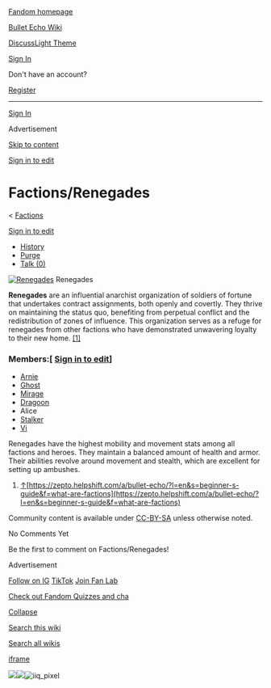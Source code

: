 [Fandom homepage](https://www.fandom.com/)

[Bullet Echo Wiki](https://bullet-echo.fandom.com/)

[Discuss](https://bullet-echo.fandom.com/f "Discuss")[Light Theme](https://bullet-echo.fandom.com/wiki/Factions/Renegades# "Light Theme")

[Sign In](https://auth.fandom.com/signin?source=mw&redirect=https%3A%2F%2Fbullet-echo.fandom.com%2Fwiki%2FFactions%2FRenegades)

Don't have an account?

[Register](https://auth.fandom.com/register?source=mw&redirect=https%3A%2F%2Fbullet-echo.fandom.com%2Fwiki%2FFactions%2FRenegades)

* * *

[Sign In](https://auth.fandom.com/signin?source=mw&redirect=https%3A%2F%2Fbullet-echo.fandom.com%2Fwiki%2FFactions%2FRenegades)

Advertisement

[Skip to content](https://bullet-echo.fandom.com/wiki/Factions/Renegades#page-header)

[Sign in to edit](https://auth.fandom.com/signin?redirect=https%3A%2F%2Fbullet-echo.fandom.com%2Fwiki%2FFactions%2FRenegades%3Fveaction%3Dedit&uselang=en)

# Factions/Renegades

< [Factions](https://bullet-echo.fandom.com/wiki/Factions "Factions")

[Sign in to edit](https://auth.fandom.com/signin?redirect=https%3A%2F%2Fbullet-echo.fandom.com%2Fwiki%2FFactions%2FRenegades%3Fveaction%3Dedit&uselang=en)

- [History](https://bullet-echo.fandom.com/wiki/Factions/Renegades?action=history)
- [Purge](https://bullet-echo.fandom.com/wiki/Factions/Renegades?action=purge)
- [Talk (0)](https://bullet-echo.fandom.com/wiki/Talk:Factions/Renegades?action=edit&redlink=1)

[![Renegades](https://static.wikia.nocookie.net/bullet-echo/images/3/31/Renegades.jpg/revision/latest/scale-to-width-down/180?cb=20201021233108)](https://static.wikia.nocookie.net/bullet-echo/images/3/31/Renegades.jpg/revision/latest?cb=20201021233108 "Renegades") Renegades

**Renegades** are an influential anarchist organization of soldiers of fortune that undertakes contract assignments, both openly and covertly. They thrive on maintaining the status quo, benefiting from perpetual conflict and the redistribution of zones of influence. This organization serves as a refuge for renegades from other factions who have demonstrated unwavering loyalty to their new home. [\[1\]](https://bullet-echo.fandom.com/wiki/Factions/Renegades#cite_note-1)

### Members:\[ [Sign in to edit](https://auth.fandom.com/signin?redirect=https%3A%2F%2Fbullet-echo.fandom.com%2Fwiki%2FFactions%2FRenegades%3Fveaction%3Dedit%26section%3D1&uselang=en "Sign in to edit")\]

- [Arnie](https://bullet-echo.fandom.com/wiki/Arnie "Arnie")
- [Ghost](https://bullet-echo.fandom.com/wiki/Ghost "Ghost")
- [Mirage](https://bullet-echo.fandom.com/wiki/Mirage "Mirage")
- [Dragoon](https://bullet-echo.fandom.com/wiki/Dragoon "Dragoon")
- Alice
- [Stalker](https://bullet-echo.fandom.com/wiki/Stalker "Stalker")
- [Vi](https://bullet-echo.fandom.com/wiki/Vi "Vi")

Renegades have the highest mobility and movement stats among all factions and heroes. They maintain a balanced amount of health and armor. Their abilities revolve around movement and stealth, which are excellent for setting up ambushes.

1. [↑](https://bullet-echo.fandom.com/wiki/Factions/Renegades#cite_ref-1 "Jump up")[https://zepto.helpshift.com/a/bullet-echo/?l=en&s=beginner-s-guide&f=what-are-factions](https://zepto.helpshift.com/a/bullet-echo/?l=en&s=beginner-s-guide&f=what-are-factions)

Community content is available under [CC-BY-SA](https://www.fandom.com/licensing) unless otherwise noted.

No Comments Yet

Be the first to comment on Factions/Renegades!

Advertisement

[Follow on IG](https://bit.ly/FandomIG) [TikTok](https://bit.ly/TikTokFandom) [Join Fan Lab](https://bit.ly/FanLabWikiBar)

[Check out Fandom Quizzes and cha](https://bit.ly/WBTrivia2)

[Collapse](https://bullet-echo.fandom.com/wiki/Factions/Renegades# "Collapse")

[Search this wiki](https://bullet-echo.fandom.com/wiki/Special:Search?scope=internal&query=&h=1&isFromHighlightActions=on)

[Search all wikis](https://bullet-echo.fandom.com/wiki/Special:Search?scope=cross-wiki&query=&h=1&isFromHighlightActions=on)

[iframe](https://www.fandom.com/silver-surfer.html)

![](https://idsync.rlcdn.com/712315.gif?partner_uid=2c557054-7ca8-41d6-9b8f-97b40457f4db)![](https://pixel.tapad.com/idsync/ex/receive?partner_id=3442&partner_device_id=2c557054-7ca8-41d6-9b8f-97b40457f4db&partner_url=https://services.fandom.com/identity-storage/external/experian/receiveid/74947f8d-3e18-403a-8c5e-4477bbd7e6cb?id=${TA_DEVICE_ID}&partner=TAPAD)![iiq_pixel](https://sync.intentiq.com/profiles_engine/ProfilesEngineServlet?at=20&mi=10&secure=1&dpi=1187275693&iiqidtype=2&iiqpcid=7aaf93d0-3ad2-c734-5b31-f58709aa5e39&iiqpciddate=1745205130061&tsrnd=529_1745205130105&vrref=fandom.com&jsver=6.07&dw=1280&dh=1024&dpr=1&lan=en-US&testPercentage=97&testGroup=A&uh=%7B%220%22%3A%22%5C%22Google%20Chrome%5C%22%3Bv%3D%5C%22135%5C%22%2C%20%5C%22Not-A.Brand%5C%22%3Bv%3D%5C%228%5C%22%2C%20%5C%22Chromium%5C%22%3Bv%3D%5C%22135%5C%22%22%2C%221%22%3A%22%3F0%22%2C%222%22%3A%22%5C%22Linux%20x86_64%5C%22%22%2C%223%22%3A%22%5C%22x86%5C%22%22%2C%224%22%3A%22%5C%2264%5C%22%22%2C%226%22%3A%22%5C%226.6.72%5C%22%22%2C%227%22%3A%22%3F0%22%2C%228%22%3A%22%5C%22Google%20Chrome%5C%22%3Bv%3D%5C%22135.0.7049.95%5C%22%2C%20%5C%22Not-A.Brand%5C%22%3Bv%3D%5C%228.0.0.0%5C%22%2C%20%5C%22Chromium%5C%22%3Bv%3D%5C%22135.0.7049.95%5C%22%22%7D&gdpr=0)